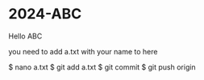 # 2024-ABC
Hello ABC

you need to add a.txt with your name to here

$ nano a.txt
$ git add a.txt
$ git commit 
$ git push origin
